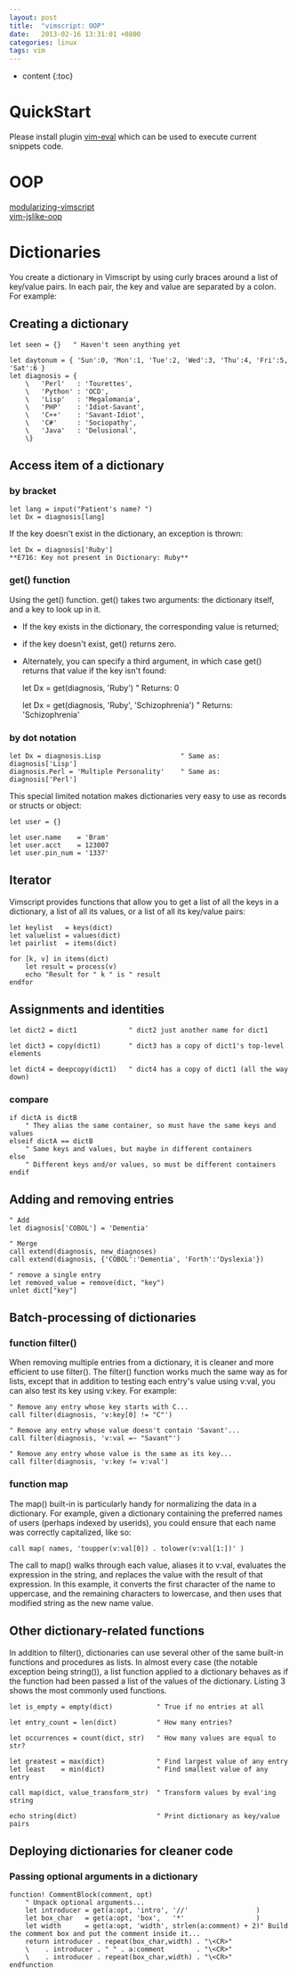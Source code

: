 ```yaml
---
layout: post
title:  "vimscript: OOP"
date:   2013-02-16 13:31:01 +0800
categories: linux
tags: vim
---
```


* content
{:toc}


# QuickStart

Please install plugin [vim-eval](https://github.com/amiorin/vim-eval) which can be used to execute current snippets code.

# OOP
[modularizing-vimscript](http://bling.github.io/blog/2013/08/16/modularizing-vimscript/)  
[vim-jslike-oop](https://github.com/t9md/vim-jslike-oop/blob/master/vim-jslike-oop.vim)  



# Dictionaries

You create a dictionary in Vimscript by using curly braces around a list of key/value pairs. In each pair, the key and value are separated by a colon. For example:

## Creating a dictionary

    let seen = {}   " Haven't seen anything yet

    let daytonum = { 'Sun':0, 'Mon':1, 'Tue':2, 'Wed':3, 'Thu':4, 'Fri':5, 'Sat':6 }
    let diagnosis = {
        \   'Perl'   : 'Tourettes',
        \   'Python' : 'OCD',
        \   'Lisp'   : 'Megalomania',
        \   'PHP'    : 'Idiot-Savant',
        \   'C++'    : 'Savant-Idiot',
        \   'C#'     : 'Sociopathy',
        \   'Java'   : 'Delusional',
        \}

## Access item of a dictionary

### by bracket

    let lang = input("Patient's name? ")
    let Dx = diagnosis[lang]

If the key doesn't exist in the dictionary, an exception is thrown:

    let Dx = diagnosis['Ruby']
    **E716: Key not present in Dictionary: Ruby**

### get() function

Using the get() function. get() takes two arguments: the dictionary itself, and a key to look up in it.

  - If the key exists in the dictionary, the corresponding value is returned;
  - if the key doesn't exist, get() returns zero.
  - Alternately, you can specify a third argument, in which case get() returns that value if the key isn't found:

    let Dx = get(diagnosis, 'Ruby')
    " Returns: 0

    let Dx = get(diagnosis, 'Ruby', 'Schizophrenia')
    " Returns: 'Schizophrenia'

### by dot notation

    let Dx = diagnosis.Lisp                    " Same as: diagnosis['Lisp']
    diagnosis.Perl = 'Multiple Personality'    " Same as: diagnosis['Perl']

This special limited notation makes dictionaries very easy to use as records or structs or object:

    let user = {}

    let user.name    = 'Bram'
    let user.acct    = 123007
    let user.pin_num = '1337'

## Iterator

Vimscript provides functions that allow you to get a list of all the keys in a dictionary, a list of all its values, or a list of all its key/value pairs:

    let keylist   = keys(dict)
    let valuelist = values(dict)
    let pairlist  = items(dict)

    for [k, v] in items(dict)
        let result = process(v)
        echo "Result for " k " is " result
    endfor

## Assignments and identities

    let dict2 = dict1             " dict2 just another name for dict1

    let dict3 = copy(dict1)       " dict3 has a copy of dict1's top-level elements

    let dict4 = deepcopy(dict1)   " dict4 has a copy of dict1 (all the way down)

### compare

    if dictA is dictB
        " They alias the same container, so must have the same keys and values
    elseif dictA == dictB
        " Same keys and values, but maybe in different containers
    else
        " Different keys and/or values, so must be different containers
    endif

## Adding and removing entries

    " Add
    let diagnosis['COBOL'] = 'Dementia'

    " Merge
    call extend(diagnosis, new_diagnoses)
    call extend(diagnosis, {'COBOL':'Dementia', 'Forth':'Dyslexia'})

    " remove a single entry
    let removed_value = remove(dict, "key")
    unlet dict["key"]

## Batch-processing of dictionaries

### function filter()
When removing multiple entries from a dictionary, it is cleaner and more efficient to use filter().
The filter() function works much the same way as for lists, except that in addition to testing each entry's value using v:val, you can also test its key using v:key. For example:

    " Remove any entry whose key starts with C...
    call filter(diagnosis, 'v:key[0] != "C"')

    " Remove any entry whose value doesn't contain 'Savant'...
    call filter(diagnosis, 'v:val =~ "Savant"')

    " Remove any entry whose value is the same as its key...
    call filter(diagnosis, 'v:key != v:val')


### function map

The map() built-in is particularly handy for normalizing the data in a dictionary.
For example, given a dictionary containing the preferred names of users (perhaps indexed by userids), you could ensure that each name was correctly capitalized, like so:

    call map( names, 'toupper(v:val[0]) . tolower(v:val[1:])' )

The call to map() walks through each value, aliases it to v:val, evaluates the expression in the string, and replaces the value with the result of that expression.
In this example, it converts the first character of the name to uppercase, and the remaining characters to lowercase, and then uses that modified string as the new name value.

## Other dictionary-related functions
In addition to filter(), dictionaries can use several other of the same built-in functions and procedures as lists. In almost every case (the notable exception being string()), a list function applied to a dictionary behaves as if the function had been passed a list of the values of the dictionary. Listing 3 shows the most commonly used functions.

    let is_empty = empty(dict)           " True if no entries at all

    let entry_count = len(dict)          " How many entries?

    let occurrences = count(dict, str)   " How many values are equal to str?

    let greatest = max(dict)             " Find largest value of any entry
    let least    = min(dict)             " Find smallest value of any entry

    call map(dict, value_transform_str)  " Transform values by eval'ing string

    echo string(dict)                    " Print dictionary as key/value pairs


## Deploying dictionaries for cleaner code

### Passing optional arguments in a dictionary

    function! CommentBlock(comment, opt)
        " Unpack optional arguments...
        let introducer = get(a:opt, 'intro', '//'                 )
        let box_char   = get(a:opt, 'box',   '*'                  )
        let width      = get(a:opt, 'width', strlen(a:comment) + 2)" Build the comment box and put the comment inside it...
        return introducer . repeat(box_char,width) . "\<CR>"
        \    . introducer . " " . a:comment        . "\<CR>"
        \    . introducer . repeat(box_char,width) . "\<CR>"
    endfunction

